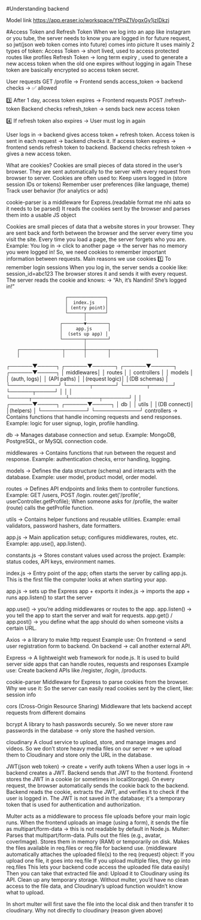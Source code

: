 #Understanding backend

Model link
https://app.eraser.io/workspace/YtPqZ1VogxGy1jzIDkzj

#Access Token and Refresh Token
When we log into an app like instagram or you tube, the server needs to know you are logged in for future request, so jwt(json web token comes into future) comes into picture
It uses mainly 2 types of token:
Access Token  -> short lived, used to access protected routes like profiles
Refresh Token -> long term expiry , used to generate a new access token when the old one expires without logging in again
These token are basically encrypted so access token secret.

User requests GET /profile →
Frontend sends access_token → backend checks → ✅ allowed

3️⃣ After 1 day, access token expires →
Frontend requests POST /refresh-token 
Backend checks refresh_token → sends back new access token

4️⃣ If refresh token also expires →
User must log in again

User logs in → backend gives access token + refresh token.
Access token is sent in each request → backend checks it.
If access token expires → frontend sends refresh token to backend.
Backend checks refresh token → gives a new access token.


What are cookies?
Cookies are small pieces of data stored in the user’s browser.
They are sent automatically to the server with every request from browser to server.
Cookies are often used to:
Keep users logged in (store session IDs or tokens)
Remember user preferences (like language, theme)
Track user behavior (for analytics or ads)

cookie-parser is a middleware for Express.(readable format me nhi aata so it needs to be parsed)
It reads the cookies sent by the browser and parses them into a usable JS object

Cookies are small pieces of data that a website stores in your browser.
They are sent back and forth between the browser and the server every time you visit the site.
Every time you load a page, the server forgets who you are.
Example: You log in → click to another page → the server has no memory you were logged in!
So, we need cookies to remember important information between requests.
Main reasons we use cookies
1️⃣ To remember login sessions
When you log in, the server sends a cookie like: session_id=abc123
The browser stores it and sends it with every request.
The server reads the cookie and knows:
→ “Ah, it’s Nandini! She’s logged in!”


                          ┌──────────────┐
                          │  index.js    │
                          │ (entry point)│
                          └──────┬───────┘
                                 │
                        ┌────────▼────────┐
                        │     app.js      │
                        │  (sets up app) │
                        └────────┬────────┘
                                 │
        ┌────────────────┬───────┼────────┬─────────────────┐
        │                │       │        │                 │
 ┌──────▼─────┐   ┌──────▼──────┐ ┌──────▼──────┐   ┌──────▼─────┐
 │  middlewares│   │   routes    │ │ controllers │   │   models    │
 │ (auth, logs)│   │ (API paths) │ │(request logic)│ │(DB schemas) │
 └─────────────┘   └──────┬──────┘ └──────┬──────┘   └──────┬─────┘
                          │               │                │
                          └─────┬─────────┴────────┬───────┘
                                │                  │
                         ┌──────▼─────┐    ┌──────▼─────┐
                         │    db      │    │   utils    │
                         │(DB connect)│    │(helpers)   │
                         └────────────┘    └────────────┘
controllers
→ Contains functions that handle incoming requests and send responses.
Example: logic for user signup, login, profile handling.

db
→ Manages database connection and setup.
Example: MongoDB, PostgreSQL, or MySQL connection code.

middlewares
→ Contains functions that run between the request and response.
Example: authentication checks, error handling, logging.

models
→ Defines the data structure (schema) and interacts with the database.
Example: user model, product model, order model.

routes
→ Defines API endpoints and links them to controller functions.
Example: GET /users, POST /login.
router.get('/profile', userController.getProfile);
When someone asks for /profile, the waiter (route) calls the getProfile function.

utils
→ Contains helper functions and reusable utilities.
Example: email validators, password hashers, date formatters.

app.js
→ Main application setup; configures middlewares, routes, etc.
Example: app.use(), app.listen().

constants.js
→ Stores constant values used across the project.
Example: status codes, API keys, environment names.

index.js
→ Entry point of the app; often starts the server by calling app.js.
This is the first file the computer looks at when starting your app.

app.js → sets up the Express app + exports it
index.js → imports the app + runs app.listen() to start the server

app.use() → you’re adding middlewares or routes to the app.
app.listen() → you tell the app to start the server and wait for requests.
app.get() / app.post() → you define what the app should do when someone visits a certain URL.


Axios -> a library to make http request
Example use:
On frontend → send user registration form to backend.
On backend → call another external API.

Express -> A lightweight web framework for node.js. It is used to build server side apps 
that can handle routes, requests and responses
Example use:
Create backend APIs like /register, /login, /products.

cookie-parser
Middleware for Express to parse cookies from the browser.
Why we use it: So the server can easily read cookies sent by the client, like: session info

cors
(Cross-Origin Resource Sharing)
Middleware that lets backend accept requests from different domains 

bcrypt
A library to hash passwords securely.
So we never store raw passwords in the database → only store the hashed version.

cloudinary
A cloud service to upload, store, and manage images and videos.
So we don’t store heavy media files on our server → we upload them to Cloudinary and store only the URL in the database.

JWT(json web token) -> create + verify auth tokens
When a user logs in → backend creates a JWT.
Backend sends that JWT to the frontend.
Frontend stores the JWT in a cookie (or sometimes in localStorage).
On every request, the browser automatically sends the cookie back to the backend.
Backend reads the cookie, extracts the JWT, and verifies it to check if the user is logged in.
The JWT is not saved in the database; it's a temporary token that is used for authentication and authorization.

Multer acts as a middleware to process file uploads before your main logic runs.
When the frontend uploads an image (using a form), it sends the file as multipart/form-data → this is not readable by default in Node.js.
Multer:
Parses that multipart/form-data.
Pulls out the files (e.g., avatar, coverImage).
Stores them in memory (RAM) or temporarily on disk.
Makes the files available in req.files or req.file for backend use.
(middleware automatically attaches the uploaded file(s) to the req (request) object:
If you upload one file, it goes into req.file
If you upload multiple files, they go into req.files
This lets your backend code access the uploaded file data easily)
Then you can take that extracted file and:
Upload it to Cloudinary using its API.
Clean up any temporary storage.
Without multer, you’d have no clean access to the file data, and Cloudinary’s upload function wouldn’t know what to upload.

In short multer will first save the file into the local disk and then transfer it to cloudinary. Why not directly to cloudinary (reason given above)
